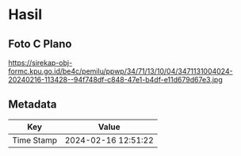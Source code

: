# Hasil

## Foto C Plano

https://sirekap-obj-formc.kpu.go.id/be4c/pemilu/ppwp/34/71/13/10/04/3471131004024-20240216-113428--94f748df-c848-47e1-b4df-e11d679d67e3.jpg


## Metadata

| Key        | Value               |
| ---------- | ------------------- |
| Time Stamp | 2024-02-16 12:51:22 |



